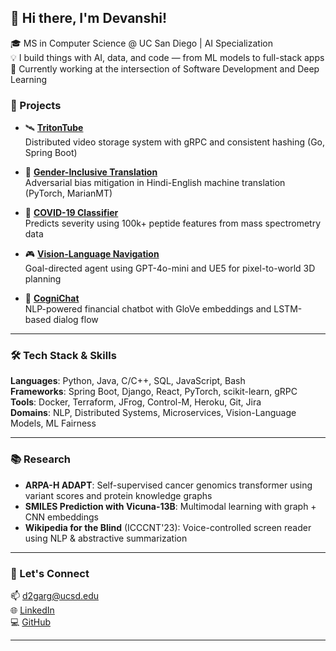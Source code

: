 ## 👋 Hi there, I'm Devanshi!

🎓 MS in Computer Science @ UC San Diego | AI Specialization  
💡 I build things with AI, data, and code — from ML models to full-stack apps  
🌱 Currently working at the intersection of Software Development and Deep Learning

### 🚀 Projects

- 🛰️ **[TritonTube](https://github.com/gargdevanshi1/tritontube-network)**  
  Distributed video storage system with gRPC and consistent hashing (Go, Spring Boot)

- 🧠 **[Gender-Inclusive Translation](https://github.com/gargdevanshi1/fair-machine-translation)**  
  Adversarial bias mitigation in Hindi-English machine translation (PyTorch, MarianMT)

- 🧬 **[COVID-19 Classifier](https://github.com/gargdevanshi1/classification-COVID19-sera)**  
  Predicts severity using 100k+ peptide features from mass spectrometry data

- 🎮 **[Vision-Language Navigation](https://github.com/Elonian/ZENITH)**  
  Goal-directed agent using GPT-4o-mini and UE5 for pixel-to-world 3D planning

- 💬 **[CogniChat](https://github.com/gargdevanshi1/FinancialBot)**  
  NLP-powered financial chatbot with GloVe embeddings and LSTM-based dialog flow

--- 

### 🛠️ Tech Stack & Skills

**Languages**: Python, Java, C/C++, SQL, JavaScript, Bash  
**Frameworks**: Spring Boot, Django, React, PyTorch, scikit-learn, gRPC  
**Tools**: Docker, Terraform, JFrog, Control-M, Heroku, Git, Jira  
**Domains**: NLP, Distributed Systems, Microservices, Vision-Language Models, ML Fairness


---

### 📚 Research

- **ARPA-H ADAPT**: Self-supervised cancer genomics transformer using variant scores and protein knowledge graphs  
- **SMILES Prediction with Vicuna-13B**: Multimodal learning with graph + CNN embeddings  
- **Wikipedia for the Blind** (ICCCNT'23): Voice-controlled screen reader using NLP & abstractive summarization

---

### 🤝 Let's Connect

📫 d2garg@ucsd.edu  
🌐 [LinkedIn](https://linkedin.com/in/gargdevanshi)  
💻 [GitHub](https://github.com/gargdevanshi1)

---

